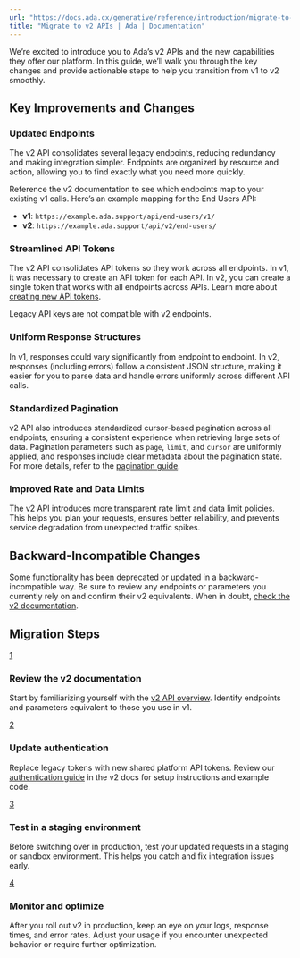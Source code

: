 ```yaml
---
url: "https://docs.ada.cx/generative/reference/introduction/migrate-to-v-2"
title: "Migrate to v2 APIs | Ada | Documentation"
---
```


We’re excited to introduce you to Ada’s v2 APIs and the new capabilities they offer our platform. In this guide, we’ll walk you through the key changes and provide actionable steps to help you transition from v1 to v2 smoothly.

## Key Improvements and Changes

### Updated Endpoints

The v2 API consolidates several legacy endpoints, reducing redundancy and making integration simpler. Endpoints are organized by resource and action, allowing you to find exactly what you need more quickly.

Reference the v2 documentation to see which endpoints map to your existing v1 calls. Here’s an example mapping for the End Users API:

- **v1**: `https://example.ada.support/api/end-users/v1/`
- **v2**: `https://example.ada.support/api/v2/end-users/`

### Streamlined API Tokens

The v2 API consolidates API tokens so they work across all endpoints. In v1, it was necessary to create an API token for each API. In v2, you can create a single token that works with all endpoints across APIs. Learn more about [creating new API tokens](https://docs.ada.cx/generative/reference/introduction/authentication).

Legacy API keys are not compatible with v2 endpoints.

### Uniform Response Structures

In v1, responses could vary significantly from endpoint to endpoint. In v2, responses (including errors) follow a consistent JSON structure, making it easier for you to parse data and handle errors uniformly across different API calls.

### Standardized Pagination

v2 API also introduces standardized cursor-based pagination across all endpoints, ensuring a consistent experience when retrieving large sets of data. Pagination parameters such as `page`, `limit`, and `cursor` are uniformly applied, and responses include clear metadata about the pagination state. For more details, refer to the [pagination guide](https://docs.ada.cx/generative/reference/introduction/pagination).

### Improved Rate and Data Limits

The v2 API introduces more transparent rate limit and data limit policies. This helps you plan your requests, ensures better reliability, and prevents service degradation from unexpected traffic spikes.

## Backward-Incompatible Changes

Some functionality has been deprecated or updated in a backward-incompatible way. Be sure to review any endpoints or parameters you currently rely on and confirm their v2 equivalents. When in doubt, [check the v2 documentation](https://docs.ada.cx/generative/reference/introduction/overview).

## Migration Steps

[1](https://docs.ada.cx/generative/reference/introduction/migrate-to-v-2#review-the-v2-documentation)

### Review the v2 documentation

Start by familiarizing yourself with the [v2 API overview](https://docs.ada.cx/generative/reference/introduction/overview). Identify endpoints and parameters equivalent to those you use in v1.

[2](https://docs.ada.cx/generative/reference/introduction/migrate-to-v-2#update-authentication)

### Update authentication

Replace legacy tokens with new shared platform API tokens. Review our [authentication guide](https://docs.ada.cx/generative/reference/introduction/authentication) in the v2 docs for setup instructions and example code.

[3](https://docs.ada.cx/generative/reference/introduction/migrate-to-v-2#test-in-a-staging-environment)

### Test in a staging environment

Before switching over in production, test your updated requests in a staging or sandbox environment. This helps you catch and fix integration issues early.

[4](https://docs.ada.cx/generative/reference/introduction/migrate-to-v-2#monitor-and-optimize)

### Monitor and optimize

After you roll out v2 in production, keep an eye on your logs, response times, and error rates. Adjust your usage if you encounter unexpected behavior or require further optimization.